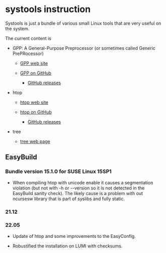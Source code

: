 # systools instruction

Systools is just a bundle of various small Linux tools that are very useful on the
system.

The current content is

  * GPP: A General-Purpose Preprocessor (or sometimes called Generic PrePRocessor)

      * [GPP web site](https://logological.org/gpp)

      * [GPP on GitHub](https://github.com/logological/gpp)

          * [GitHub releases](https://github.com/logological/gpp/releases)

  * htop

      * [htop web site](https://htop.dev/)

      * [htop on GitHub](https://github.com/htop-dev/htop)

          * [GitHub releases](https://github.com/htop-dev/htop/releases)

  * tree

      * [tree web page](http://mama.indstate.edu/users/ice/tree/)


## EasyBuild

### Bundle version 15.1.0 for SUSE Linux 15SP1

  * When compiling htop with unicode enable it causes a segmentation violation
    (but not with -h or --version so it is not detected in the EasyBuild sanity
    check). The likely cause is a problem with out ncursesw library that is part
    of syslibs and fully static.

### 21.12

### 22.05

  * Update of htop and some improvements to the EasyConfig.

  * Robustified the installation on LUMI with checksums.
